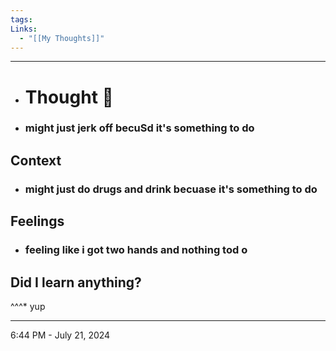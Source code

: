 ```yaml
---
tags: 
Links:
  - "[[My Thoughts]]"
---
```

- - -
- # Thought 💭 
- ### **might just jerk off becuSd it's something to do**
## Context
- ### might just do drugs and drink becuase it's something to do
## Feelings
- ### feeling like i got two hands and nothing tod o  
## Did I learn anything?
^^^* yup

- - - 
6:44 PM - July 21, 2024

